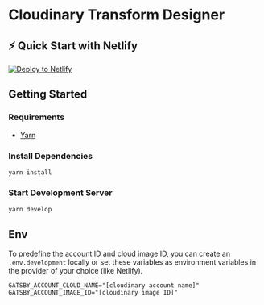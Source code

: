 # Cloudinary Transform Designer

## ⚡ Quick Start with Netlify

[![Deploy to Netlify](https://www.netlify.com/img/deploy/button.svg)](https://app.netlify.com/start/deploy?repository=https://github.com/colbyfayock/tweet)

## Getting Started

### Requirements
* [Yarn](https://yarnpkg.com/en/)

### Install Dependencies
```
yarn install
```

### Start Development Server
```
yarn develop
```

## Env
To predefine the account ID and cloud image ID, you can create an `.env.development` locally or set these variables as environment variables in the provider of your choice (like Netlify).

```
GATSBY_ACCOUNT_CLOUD_NAME="[cloudinary account name]"
GATSBY_ACCOUNT_IMAGE_ID="[cloudinary image ID]"
```

